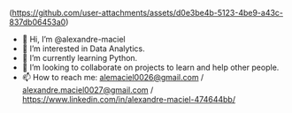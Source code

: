 (https://github.com/user-attachments/assets/d0e3be4b-5123-4be9-a43c-837db06453a0)
- 👋 Hi, I’m @alexandre-maciel
- 👀 I’m interested in Data Analytics.
- 🌱 I’m currently learning Python.
- 💞️ I’m looking to collaborate on projects to learn and help other people.
- 📫 How to reach me: alemaciel0026@gmail.com / alexandre.maciel0027@gmail.com / https://www.linkedin.com/in/alexandre-maciel-474644bb/

<!---
alexandre-maciel/alexandre-maciel is a ✨ special ✨ repository because its `README.md` (this file) appears on your GitHub profile.
You can click the Preview link to take a look at your changes.
--->

